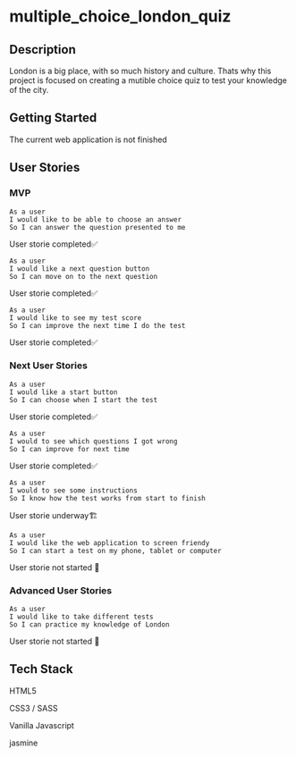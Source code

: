 <h1>multiple_choice_london_quiz</h1>

<h2>Description</h2>
<p>London is a big place, with so much history and culture. Thats why this project is focused on creating a mutible choice quiz to test your knowledge of the city.</p>

<h2>Getting Started</h2>

<p>The current web application is not finished</p>

<h2>User Stories</h2>

<h3>MVP</h3>

```
As a user
I would like to be able to choose an answer
So I can answer the question presented to me
```
<p>User storie completed✅</p>

```
As a user
I would like a next question button 
So I can move on to the next question
```
<p>User storie completed✅</p>

```
As a user 
I would like to see my test score
So I can improve the next time I do the test
```
<p>User storie completed✅</p>

<h3>Next User Stories</h3>

```
As a user 
I would like a start button
So I can choose when I start the test
```
<p>User storie completed✅</p>

```
As a user 
I would to see which questions I got wrong 
So I can improve for next time
```
<p>User storie completed✅</p>

```
As a user 
I would to see some instructions
So I know how the test works from start to finish
```
<p>User storie underway🏗</p>

```
As a user 
I would like the web application to screen friendy 
So I can start a test on my phone, tablet or computer
```
<p>User storie not started 🛑</p>

<h3>Advanced User Stories</h3>

```
As a user 
I would like to take different tests
So I can practice my knowledge of London
```
<p>User storie not started 🛑</p>

<h2>Tech Stack</h2>

<p>HTML5</p>
<p>CSS3 / SASS</p>
<p>Vanilla Javascript</p>
<p>jasmine</p>


